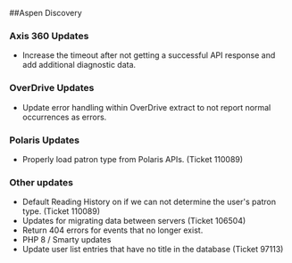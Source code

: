 ##Aspen Discovery

### Axis 360 Updates
- Increase the timeout after not getting a successful API response and add additional diagnostic data. 

### OverDrive Updates
- Update error handling within OverDrive extract to not report normal occurrences as errors.

### Polaris Updates
- Properly load patron type from Polaris APIs. (Ticket 110089)

### Other updates
- Default Reading History on if we can not determine the user's patron type. (Ticket 110089)
- Updates for migrating data between servers (Ticket 106504)
- Return 404 errors for events that no longer exist.
- PHP 8 / Smarty updates
- Update user list entries that have no title in the database (Ticket 97113)